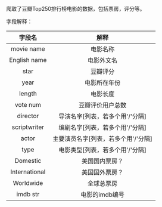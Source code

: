 爬取了豆瓣Top250排行榜电影的数据，包括票房，评分等。

字段解释：

|    字段名     |              解释               |
| :-----------: | :-----------------------------: |
|  movie name   |            电影名称             |
| English name  |           电影外文名            |
|     star      |            豆瓣评分             |
|     year      |          电影所在年份           |
|    length     |            电影长度             |
|   vote num    |        豆瓣评价用户总数         |
|   director    | 导演名字[列表，若多个用'/'分隔] |
| scriptwriter  | 编剧名字[列表，若多个用'/'分隔] |
|     actor     | 主要演员名字[列表，若多个用'/'分隔] |
|     type      | 电影类型[列表，若多个用'/'分隔] |
|   Domestic    |         美国国内票房？          |
| International |         美国国外票房？          |
|   Worldwide   |           全球总票房            |
|   imdb str    |         电影的imdb编号          |


